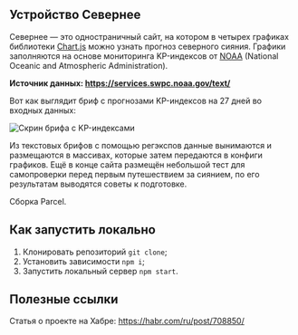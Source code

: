 ## Устройство Севернее

Севернее — это одностраничный сайт, на котором в четырех графиках библиотеки [Chart.js](https://github.com/chartjs) можно узнать прогноз северного сияния. Графики заполняются на основе мониторинга KP-индексов от [NOAA](https://www.swpc.noaa.gov/) (National Oceanic and Atmospheric Administration).

**Источник данных: https://services.swpc.noaa.gov/text/**

Вот как выглядит бриф с прогнозами KP-индексов на 27 дней во входных данных:

![Скрин брифа с KP-индексами](https://user-images.githubusercontent.com/106589280/221809248-78aff260-8dcf-4468-8159-ff400ae6cd20.png)

Из текстовых брифов с помощью регэкспов данные вынимаются и размещаются в массивах, которые затем передаются в конфиги графиков. Ещё в конце сайта размещён небольшой тест для самопроверки перед первым путешествием за сиянием, по его результатам выводятся советы к подготовке.

Сборка Parcel.

## Как запустить локально

1. Клонировать репозиторий `git clone`;
2. Установить зависимости `npm i`;
3. Запустить локальный сервер `npm start`.

## Полезные ссылки

Статья о проекте на Хабре: https://habr.com/ru/post/708850/
